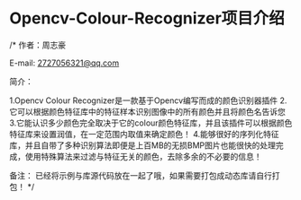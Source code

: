 # Opencv-Colour-Recognizer项目介绍
/* 作者：周志豪

E-mail: 2727056321@qq.com

简介：

 1.Opencv Colour Recognizer是一款基于Opencv编写而成的颜色识别器插件
 2.它可以根据颜色特征库中的特征样本识别图像中的所有颜色并且将颜色名告诉您
 3.它能认识多少颜色完全取决于它的colour颜色特征库，并且该插件可以根据颜色特征库来设置润值，在一定范围内取值来确定颜色！
 4.能够很好的序列化特征库，并且自带了多种识别算法即便是上百MB的无损BMP图片也能很快的处理完成，使用特殊算法来过滤与特征无关的颜色，去除多余的不必要的信息！

备注：
已经将示例与库源代码放在一起了哦，如果需要打包成动态库请自行打包！
*/
